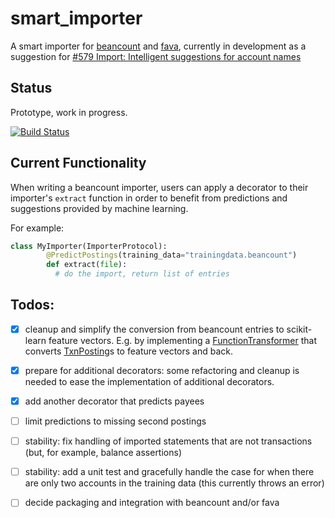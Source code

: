 # smart_importer

A smart importer for [beancount](https://github.com/beancount/beancount) and [fava](https://github.com/beancount/fava), currently in development as a suggestion for [#579 Import: Intelligent suggestions for account names](https://github.com/beancount/fava/issues/579)


## Status

Prototype, work in progress.

[![Build Status](https://travis-ci.org/johannesjh/smart_importer.svg?branch=master)](https://travis-ci.org/johannesjh/smart_importer)


## Current Functionality

When writing a beancount importer, users can apply a decorator to their importer's `extract` function in order to benefit from predictions and suggestions provided by machine learning.

For example:

```python
class MyImporter(ImporterProtocol):
        @PredictPostings(training_data="trainingdata.beancount")
        def extract(file):
          # do the import, return list of entries
```


## Todos:

- [x] cleanup and simplify the conversion from beancount entries to scikit-learn feature vectors. E.g. by implementing a [FunctionTransformer](http://scikit-learn.org/stable/modules/generated/sklearn.preprocessing.FunctionTransformer.html#sklearn.preprocessing.FunctionTransformer) that converts [TxnPosting](https://aumayr.github.io/beancount-docs-static/api_reference/beancount.core.html?highlight=txnposting#beancount.core.data.TxnPosting)s to feature vectors and back.
- [x] prepare for additional decorators: some refactoring and cleanup is needed to ease the implementation of additional decorators.
- [x] add another decorator that predicts payees
- [ ] limit predictions to missing second postings

- [ ] stability: fix handling of imported statements that are not transactions (but, for example, balance assertions)
- [ ] stability: add a unit test and gracefully handle the case for when there are only two accounts in the training data (this currently throws an error)

- [ ] decide packaging and integration with beancount and/or fava
